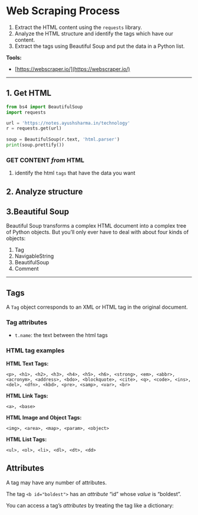 # Web Scraping Process

1. Extract the HTML content using the `requests` library.
2. Analyze the HTML structure and identify the tags which have our content.
3. Extract the tags using Beautiful Soup and put the data in a Python list.

**Tools:**

- [https://webscraper.io/](https://webscraper.io/)

---

## 1. Get HTML

```python
from bs4 import BeautifulSoup
import requests
```

```python
url = 'https://notes.ayushsharma.in/technology'
r = requests.get(url)
  
soup = BeautifulSoup(r.text, 'html.parser')
print(soup.prettify())
```

### GET CONTENT *from* HTML

1. identify the html `tags` that have the data you want

## 2. Analyze structure

## 3.Beautiful Soup

Beautiful Soup transforms a complex HTML document into a complex tree of Python objects. But you’ll only ever have to deal with about four kinds of objects:

1. Tag
2. NavigableString
3. BeautifulSoup
4. Comment

---

## Tags

A `Tag` object corresponds to an XML or HTML tag in the original document.

### Tag attributes

- `t.name`: the text between the html tags

### HTML tag examples

**HTML Text Tags:**

`<p>, <h1>, <h2>, <h3>, <h4>, <h5>, <h6>, <strong>, <em>, <abbr>, <acronym>, <address>, <bdo>, <blockquote>, <cite>, <q>, <code>, <ins>, <del>, <dfn>, <kbd>, <pre>, <samp>, <var>, <br>`

**HTML Link Tags:**

`<a>, <base>`

**HTML Image and Object Tags:**

`<img>, <area>, <map>, <param>, <object>`

**HTML List Tags:**

`<ul>, <ol>, <li>, <dl>, <dt>, <dd>`

## Attributes

A tag may have any number of attributes.

The tag `<b id="boldest">` has an *attribute* “id” whose *value* is “boldest”.

You can access a tag’s *attributes* by treating the tag like a dictionary:

